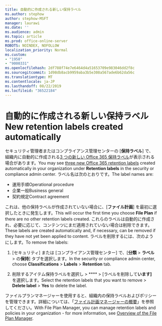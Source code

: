 ```yaml
---
title: 自動的に作成される新しい保持ラベル
ms.author: stephow
author: stephow-MSFT
manager: laurawi
ms.date: ''
ms.audience: admin
ms.topic: article
ms.prod: office-online-server
ROBOTS: NOINDEX, NOFOLLOW
localization_priority: Normal
ms.custom:
- "1958"
- "9000331"
ms.openlocfilehash: 2df788f74e7e6464d4a51653709e983046dd2f8c
ms.sourcegitcommit: 1d98db8acb9959aba3b5e308a567ade6b62da56c
ms.translationtype: MT
ms.contentlocale: ja-JP
ms.lasthandoff: 08/22/2019
ms.locfileid: "36522184"
---
```

# <a name="new-retention-labels-created-automatically"></a><span data-ttu-id="08f27-102">自動的に作成される新しい保持ラベル</span><span class="sxs-lookup"><span data-stu-id="08f27-102">New retention labels created automatically</span></span>

<span data-ttu-id="08f27-103">セキュリティ管理者またはコンプライアンス管理センターの [**保持ラベル**] で、組織内に自動的に作成される[3 つの新しい Office 365 保持ラベル](https://docs.microsoft.com/office365/securitycompliance/file-plan-manager#default-retention-labels-and-label-policy)が表示される場合があります。</span><span class="sxs-lookup"><span data-stu-id="08f27-103">You may see [three new Office 365 retention labels](https://docs.microsoft.com/office365/securitycompliance/file-plan-manager#default-retention-labels-and-label-policy) created automatically in your organization under **Retention labels** in the security or compliance admin center.</span></span> <span data-ttu-id="08f27-104">ラベル名は次のとおりです。</span><span class="sxs-lookup"><span data-stu-id="08f27-104">The label names are:</span></span>

- <span data-ttu-id="08f27-105">運用手順</span><span class="sxs-lookup"><span data-stu-id="08f27-105">Operational procedure</span></span>
- <span data-ttu-id="08f27-106">企業一般</span><span class="sxs-lookup"><span data-stu-id="08f27-106">Business general</span></span>
- <span data-ttu-id="08f27-107">契約規定</span><span class="sxs-lookup"><span data-stu-id="08f27-107">Contract agreement</span></span>

<span data-ttu-id="08f27-108">これは、他の保持ラベルが作成されていない場合に、[**ファイル計画**] を最初に選択したときに発生します。</span><span class="sxs-lookup"><span data-stu-id="08f27-108">This will occur the first time you choose **File Plan** if there are no other retention labels created.</span></span> <span data-ttu-id="08f27-109">これらのラベルは自動的に作成され、必要に応じて、コンテンツにまだ適用されていない場合は削除できます。</span><span class="sxs-lookup"><span data-stu-id="08f27-109">These labels are created automatically and, if necessary, can be removed if they have not yet been applied to content.</span></span> <span data-ttu-id="08f27-110">ラベルを削除するには、次のようにします。</span><span class="sxs-lookup"><span data-stu-id="08f27-110">To remove the labels:</span></span>

1. <span data-ttu-id="08f27-111">[セキュリティ] または [コンプライアンス管理センター] で、[**分類** > **ラベル** > の**保持**] タブを選択します。</span><span class="sxs-lookup"><span data-stu-id="08f27-111">In the security or compliance admin center, choose **Classifications** > **Labels** > **Retention** tab.</span></span>

1. <span data-ttu-id="08f27-112">削除するアイテム保持ラベルを選択し > \*\*\*\* > [ラベルを削除して**います]** を選択します。</span><span class="sxs-lookup"><span data-stu-id="08f27-112">Select the retention labels that you want to remove > **Delete label** > **Yes** to delete the label.</span></span>

<span data-ttu-id="08f27-113">ファイルプランマネージャーを使用すると、組織内の保持ラベルおよびポリシーを管理できます。詳細については、「[ファイル計画マネージャーの概要](https://docs.microsoft.com/office365/securitycompliance/file-plan-manager)」を参照してください。</span><span class="sxs-lookup"><span data-stu-id="08f27-113">With File Plan Manager, you can manage retention labels and policies in your organization - for more information, see [Overview of the File Plan Manager](https://docs.microsoft.com/office365/securitycompliance/file-plan-manager).</span></span>